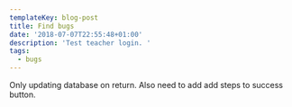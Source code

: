 ```yaml
---
templateKey: blog-post
title: Find bugs
date: '2018-07-07T22:55:48+01:00'
description: 'Test teacher login. '
tags:
  - bugs
---
```

Only updating database on return. Also need to add add steps to success button.
